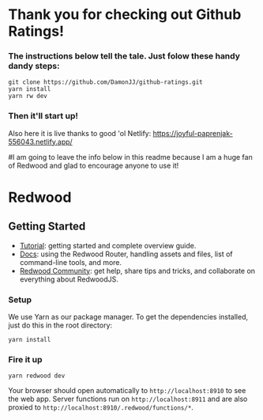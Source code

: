 # Thank you for checking out Github Ratings!

### The instructions below tell the tale. Just folow these handy dandy steps:

```terminal
git clone https://github.com/DamonJJ/github-ratings.git
yarn install
yarn rw dev
``` 

### Then it'll start up!

Also here it is live thanks to good 'ol Netlify: https://joyful-paprenjak-556043.netlify.app/


#I am going to leave the info below in this readme because I am a huge fan of Redwood and glad to encourage anyone to use it!


# Redwood
## Getting Started
- [Tutorial](https://redwoodjs.com/docs/tutorial): getting started and complete overview guide.
- [Docs](https://redwoodjs.com/docs/introduction): using the Redwood Router, handling assets and files, list of command-line tools, and more.
- [Redwood Community](https://community.redwoodjs.com): get help, share tips and tricks, and collaborate on everything about RedwoodJS.

### Setup

We use Yarn as our package manager. To get the dependencies installed, just do this in the root directory:

```terminal
yarn install
```

### Fire it up

```terminal
yarn redwood dev
```

Your browser should open automatically to `http://localhost:8910` to see the web app. Server functions run on `http://localhost:8911` and are also proxied to `http://localhost:8910/.redwood/functions/*`.
